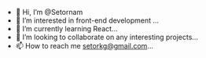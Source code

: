 - 👋 Hi, I’m @Setornam
- 👀 I’m interested in front-end development ...
- 🌱 I’m currently learning React...
- 💞️ I’m looking to collaborate on any interesting projects...
- 📫 How to reach me setorkg@gmail.com...

<!---
Setornam/Setornam is a ✨ special ✨ repository because its `README.md` (this file) appears on your GitHub profile.
You can click the Preview link to take a look at your changes.
--->
